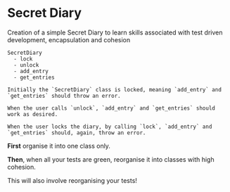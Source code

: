 # Secret Diary

Creation of a simple Secret Diary to learn skills associated with test driven development, encapsulation and cohesion

~~~~
SecretDiary
  - lock
  - unlock
  - add_entry
  - get_entries

Initially the `SecretDiary` class is locked, meaning `add_entry` and `get_entries` should throw an error.

When the user calls `unlock`, `add_entry` and `get_entries` should work as desired.

When the user locks the diary, by calling `lock`, `add_entry` and `get_entries` should, again, throw an error.
~~~~

**First** organise it into one class only.

**Then**, when all your tests are green, reorganise it into classes with high cohesion.

This will also involve reorganising your tests!